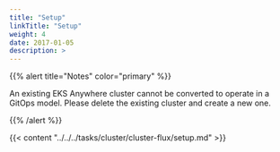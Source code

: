 ```yaml
---
title: "Setup"
linkTitle: "Setup"
weight: 4
date: 2017-01-05
description: >  
---
```


{{% alert title="Notes" color="primary" %}}

An existing EKS Anywhere cluster cannot be converted to operate in a GitOps model. Please delete the existing cluster and create a new one.

{{% /alert %}}

{{< content "../../../tasks/cluster/cluster-flux/setup.md" >}}
